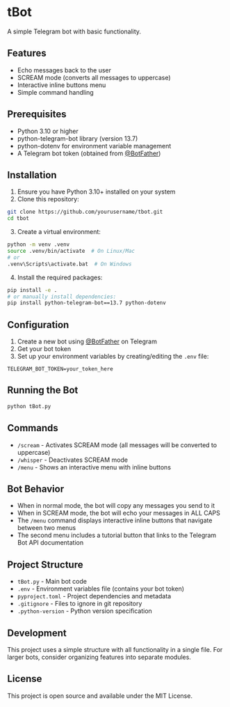 # tBot

A simple Telegram bot with basic functionality.

## Features

- Echo messages back to the user
- SCREAM mode (converts all messages to uppercase)
- Interactive inline buttons menu
- Simple command handling

## Prerequisites

- Python 3.10 or higher
- python-telegram-bot library (version 13.7)
- python-dotenv for environment variable management
- A Telegram bot token (obtained from [@BotFather](https://t.me/botfather))

## Installation

1. Ensure you have Python 3.10+ installed on your system
2. Clone this repository:
```bash
git clone https://github.com/yourusername/tbot.git
cd tbot
```

3. Create a virtual environment:
```bash
python -m venv .venv
source .venv/bin/activate  # On Linux/Mac
# or
.venv\Scripts\activate.bat  # On Windows
```

4. Install the required packages:
```bash
pip install -e .
# or manually install dependencies:
pip install python-telegram-bot==13.7 python-dotenv
```

## Configuration

1. Create a new bot using [@BotFather](https://t.me/botfather) on Telegram
2. Get your bot token
3. Set up your environment variables by creating/editing the `.env` file:
```
TELEGRAM_BOT_TOKEN=your_token_here
```

## Running the Bot

```bash
python tBot.py
```

## Commands

- `/scream` - Activates SCREAM mode (all messages will be converted to uppercase)
- `/whisper` - Deactivates SCREAM mode
- `/menu` - Shows an interactive menu with inline buttons

## Bot Behavior

- When in normal mode, the bot will copy any messages you send to it
- When in SCREAM mode, the bot will echo your messages in ALL CAPS
- The `/menu` command displays interactive inline buttons that navigate between two menus
- The second menu includes a tutorial button that links to the Telegram Bot API documentation

## Project Structure

- `tBot.py` - Main bot code
- `.env` - Environment variables file (contains your bot token)
- `pyproject.toml` - Project dependencies and metadata
- `.gitignore` - Files to ignore in git repository
- `.python-version` - Python version specification

## Development

This project uses a simple structure with all functionality in a single file. For larger bots, 
consider organizing features into separate modules.

## License

This project is open source and available under the MIT License.
